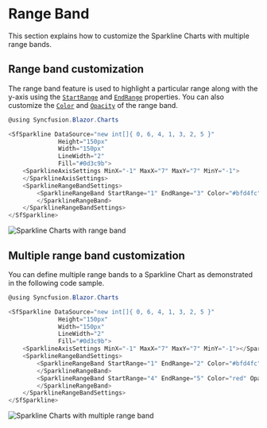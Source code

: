 # Range Band

This section explains how to customize the Sparkline Charts with multiple range bands.

## Range band customization

The range band feature is used to highlight a particular range along with the y-axis using the [`StartRange`](https://help.syncfusion.com/cr/blazor/Syncfusion.Blazor.Charts.SparklineRangeBand.html#Syncfusion_Blazor_Charts_SparklineRangeBand_StartRange) and [`EndRange`](https://help.syncfusion.com/cr/blazor/Syncfusion.Blazor.Charts.SparklineRangeBand.html#Syncfusion_Blazor_Charts_SparklineRangeBand_EndRange) properties. You can also customize the [`Color`](https://help.syncfusion.com/cr/blazor/Syncfusion.Blazor.Charts.SparklineRangeBand.html#Syncfusion_Blazor_Charts_SparklineRangeBand_Color) and [`Opacity`](https://help.syncfusion.com/cr/blazor/Syncfusion.Blazor.Charts.SparklineRangeBand.html#Syncfusion_Blazor_Charts_SparklineRangeBand_Opacity) of the range band.

```csharp
@using Syncfusion.Blazor.Charts

<SfSparkline DataSource="new int[]{ 0, 6, 4, 1, 3, 2, 5 }"
              Height="150px"
              Width="150px"
              LineWidth="2"
              Fill="#0d3c9b">
    <SparklineAxisSettings MinX="-1" MaxX="7" MaxY="7" MinY="-1">
    </SparklineAxisSettings>
    <SparklineRangeBandSettings>
        <SparklineRangeBand StartRange="1" EndRange="3" Color="#bfd4fc" Opacity="0.4">
        </SparklineRangeBand>
    </SparklineRangeBandSettings>
</SfSparkline>
```

![Sparkline Charts with range band](./images/rangeband/RangeBand.png)

## Multiple range band customization

You can define multiple range bands to a Sparkline Chart as demonstrated in the following code sample.

```csharp
@using Syncfusion.Blazor.Charts

<SfSparkline DataSource="new int[]{ 0, 6, 4, 1, 3, 2, 5 }"
              Height="150px"
              Width="150px"
              LineWidth="2"
              Fill="#0d3c9b">
    <SparklineAxisSettings MinX="-1" MaxX="7" MaxY="7" MinY="-1"></SparklineAxisSettings>
    <SparklineRangeBandSettings>
        <SparklineRangeBand StartRange="1" EndRange="2" Color="#bfd4fc" Opacity="0.4">
        </SparklineRangeBand>
        <SparklineRangeBand StartRange="4" EndRange="5" Color="red" Opacity="0.4">
        </SparklineRangeBand>
    </SparklineRangeBandSettings>
</SfSparkline>
```

![Sparkline Charts with multiple range band](./images/rangeband/MultipleRangeBand.png)

